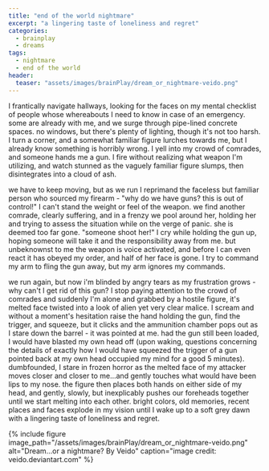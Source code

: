 ```yaml
---
title: "end of the world nightmare"
excerpt: "a lingering taste of loneliness and regret"
categories:
  - brainplay
  - dreams
tags:
  - nightmare
  - end of the world
header:
  teaser: "assets/images/brainPlay/dream_or_nightmare-veido.png"
---
```


I frantically navigate hallways, looking for the faces on my mental checklist of people whose whereabouts I need to know in case of an emergency. some are already with me, and we surge through pipe-lined concrete spaces. no windows, but there's plenty of lighting, though it's not too harsh. I turn a corner, and a somewhat familiar figure lurches towards me, but I already know something is horribly wrong. I yell into my crowd of comrades, and someone hands me a gun. I fire without realizing what weapon I'm utilizing, and watch stunned as the vaguely familiar figure slumps, then disintegrates into a cloud of ash. 

we have to keep moving, but as we run I reprimand the faceless but familiar person who sourced my firearm - "why do we have guns? this is out of control!" I can't stand the weight or feel of the weapon. we find another comrade, clearly suffering, and in a frenzy we pool around her, holding her and trying to assess the situation while on the verge of panic. she is deemed too far gone. "someone shoot her!" I cry while holding the gun up, hoping someone will take it and the responsibility away from me. but unbeknownst to me the weapon is voice activated, and before I can even react it has obeyed my order, and half of her face is gone. I try to command my arm to fling the gun away, but my arm ignores my commands. 

we run again, but now i'm blinded by angry tears as my frustration grows - why can't I get rid of this gun? I stop paying attention to the crowd of comrades and suddenly I'm alone and grabbed by a hostile figure, it's melted face twisted into a look of alien yet very clear malice. I scream and without a moment's hesitation raise the hand holding the gun, find the trigger, and squeeze, but it clicks and the ammunition chamber pops out as I stare down the barrel - it was pointed at me. had the gun still been loaded, I would have blasted my own head off (upon waking, questions concerning the details of exactly how I would have squeezed the trigger of a gun pointed back at my own head occupied my mind for a good 5 minutes). dumbfounded, I stare in frozen horror as the melted face of my attacker moves closer and closer to me...and gently touches what would have been lips to my nose. the figure then places both hands on either side of my head, and gently, slowly, but inexplicably pushes our foreheads together until we start melting into each other. bright colors, old memories, recent places and faces explode in my vision until I wake up to a soft grey dawn with a lingering taste of loneliness and regret. 

{% include figure image_path="/assets/images/brainPlay/dream_or_nightmare-veido.png" alt="Dream...or a nightmare? By Veido" caption="image credit: veido.deviantart.com" %}
